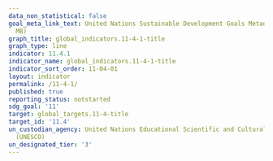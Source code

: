 ```yaml
---
data_non_statistical: false
goal_meta_link_text: United Nations Sustainable Development Goals Metadata (PDF 4.0
  MB)
graph_title: global_indicators.11-4-1-title
graph_type: line
indicator: 11.4.1
indicator_name: global_indicators.11-4-1-title
indicator_sort_order: 11-04-01
layout: indicator
permalink: /11-4-1/
published: true
reporting_status: notstarted
sdg_goal: '11'
target: global_targets.11-4-title
target_id: '11.4'
un_custodian_agency: United Nations Educational Scientific and Cultural Organization
  (UNESCO)
un_designated_tier: '3'
---
```


